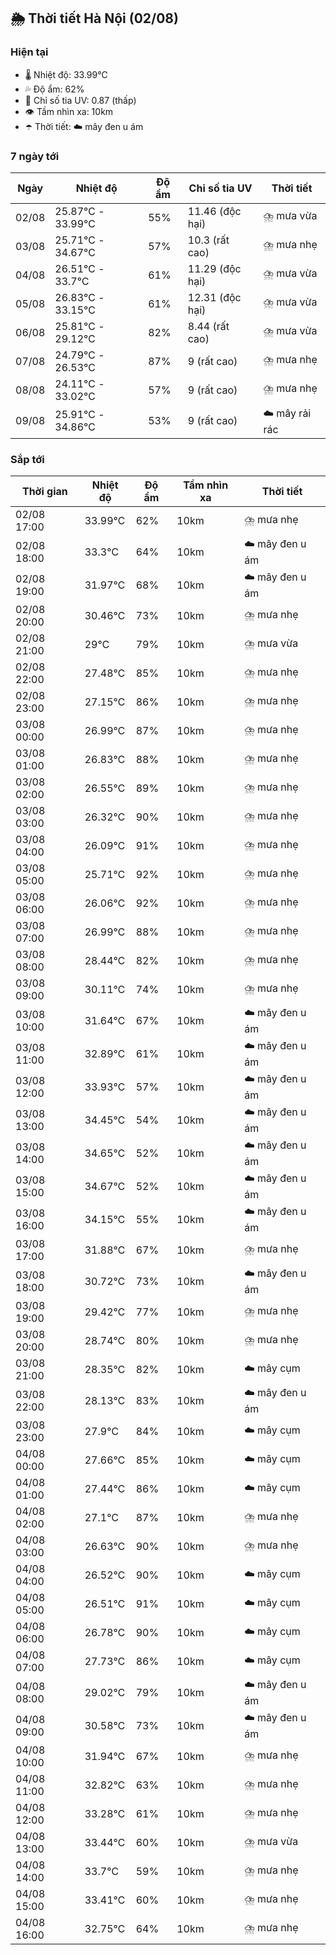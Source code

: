 ## 🌦️ Thời tiết Hà Nội (02/08)

### Hiện tại

- 🌡️ Nhiệt độ: 33.99℃
- 💦 Độ ẩm: 62%
- 🌟 Chỉ số tia UV: 0.87 (thấp)
- 👁️ Tầm nhìn xa: 10km
- ☂️ Thời tiết: ☁️ mây đen u ám

### 7 ngày tới

| Ngày | Nhiệt độ | Độ ẩm | Chỉ số tia UV | Thời tiết |
| --- | --- | --- | --- | --- |
| 02/08 | 25.87℃ - 33.99℃ | 55% | 11.46 (độc hại) | ⛈️ mưa vừa |
| 03/08 | 25.71℃ - 34.67℃ | 57% | 10.3 (rất cao) | ⛈️ mưa nhẹ |
| 04/08 | 26.51℃ - 33.7℃ | 61% | 11.29 (độc hại) | ⛈️ mưa vừa |
| 05/08 | 26.83℃ - 33.15℃ | 61% | 12.31 (độc hại) | ⛈️ mưa vừa |
| 06/08 | 25.81℃ - 29.12℃ | 82% | 8.44 (rất cao) | ⛈️ mưa vừa |
| 07/08 | 24.79℃ - 26.53℃ | 87% | 9 (rất cao) | ⛈️ mưa nhẹ |
| 08/08 | 24.11℃ - 33.02℃ | 57% | 9 (rất cao) | ⛈️ mưa nhẹ |
| 09/08 | 25.91℃ - 34.86℃ | 53% | 9 (rất cao) | ☁️ mây rải rác |

### Sắp tới

| Thời gian | Nhiệt độ | Độ ẩm | Tầm nhìn xa | Thời tiết |
| --- | --- | --- | --- | --- |
| 02/08 17:00 | 33.99℃ | 62% | 10km | ⛈️ mưa nhẹ |
| 02/08 18:00 | 33.3℃ | 64% | 10km | ☁️ mây đen u ám |
| 02/08 19:00 | 31.97℃ | 68% | 10km | ☁️ mây đen u ám |
| 02/08 20:00 | 30.46℃ | 73% | 10km | ⛈️ mưa nhẹ |
| 02/08 21:00 | 29℃ | 79% | 10km | ⛈️ mưa vừa |
| 02/08 22:00 | 27.48℃ | 85% | 10km | ⛈️ mưa nhẹ |
| 02/08 23:00 | 27.15℃ | 86% | 10km | ⛈️ mưa nhẹ |
| 03/08 00:00 | 26.99℃ | 87% | 10km | ⛈️ mưa nhẹ |
| 03/08 01:00 | 26.83℃ | 88% | 10km | ⛈️ mưa nhẹ |
| 03/08 02:00 | 26.55℃ | 89% | 10km | ⛈️ mưa nhẹ |
| 03/08 03:00 | 26.32℃ | 90% | 10km | ⛈️ mưa nhẹ |
| 03/08 04:00 | 26.09℃ | 91% | 10km | ⛈️ mưa nhẹ |
| 03/08 05:00 | 25.71℃ | 92% | 10km | ⛈️ mưa nhẹ |
| 03/08 06:00 | 26.06℃ | 92% | 10km | ⛈️ mưa nhẹ |
| 03/08 07:00 | 26.99℃ | 88% | 10km | ⛈️ mưa nhẹ |
| 03/08 08:00 | 28.44℃ | 82% | 10km | ⛈️ mưa nhẹ |
| 03/08 09:00 | 30.11℃ | 74% | 10km | ⛈️ mưa nhẹ |
| 03/08 10:00 | 31.64℃ | 67% | 10km | ☁️ mây đen u ám |
| 03/08 11:00 | 32.89℃ | 61% | 10km | ☁️ mây đen u ám |
| 03/08 12:00 | 33.93℃ | 57% | 10km | ☁️ mây đen u ám |
| 03/08 13:00 | 34.45℃ | 54% | 10km | ☁️ mây đen u ám |
| 03/08 14:00 | 34.65℃ | 52% | 10km | ☁️ mây đen u ám |
| 03/08 15:00 | 34.67℃ | 52% | 10km | ☁️ mây đen u ám |
| 03/08 16:00 | 34.15℃ | 55% | 10km | ☁️ mây đen u ám |
| 03/08 17:00 | 31.88℃ | 67% | 10km | ⛈️ mưa nhẹ |
| 03/08 18:00 | 30.72℃ | 73% | 10km | ☁️ mây đen u ám |
| 03/08 19:00 | 29.42℃ | 77% | 10km | ⛈️ mưa nhẹ |
| 03/08 20:00 | 28.74℃ | 80% | 10km | ⛈️ mưa nhẹ |
| 03/08 21:00 | 28.35℃ | 82% | 10km | ☁️ mây cụm |
| 03/08 22:00 | 28.13℃ | 83% | 10km | ☁️ mây đen u ám |
| 03/08 23:00 | 27.9℃ | 84% | 10km | ☁️ mây cụm |
| 04/08 00:00 | 27.66℃ | 85% | 10km | ☁️ mây cụm |
| 04/08 01:00 | 27.44℃ | 86% | 10km | ☁️ mây cụm |
| 04/08 02:00 | 27.1℃ | 87% | 10km | ⛈️ mưa nhẹ |
| 04/08 03:00 | 26.63℃ | 90% | 10km | ⛈️ mưa nhẹ |
| 04/08 04:00 | 26.52℃ | 90% | 10km | ☁️ mây cụm |
| 04/08 05:00 | 26.51℃ | 91% | 10km | ☁️ mây cụm |
| 04/08 06:00 | 26.78℃ | 90% | 10km | ☁️ mây cụm |
| 04/08 07:00 | 27.73℃ | 86% | 10km | ☁️ mây cụm |
| 04/08 08:00 | 29.02℃ | 79% | 10km | ☁️ mây đen u ám |
| 04/08 09:00 | 30.58℃ | 73% | 10km | ☁️ mây đen u ám |
| 04/08 10:00 | 31.94℃ | 67% | 10km | ⛈️ mưa nhẹ |
| 04/08 11:00 | 32.82℃ | 63% | 10km | ⛈️ mưa nhẹ |
| 04/08 12:00 | 33.28℃ | 61% | 10km | ⛈️ mưa nhẹ |
| 04/08 13:00 | 33.44℃ | 60% | 10km | ⛈️ mưa vừa |
| 04/08 14:00 | 33.7℃ | 59% | 10km | ⛈️ mưa nhẹ |
| 04/08 15:00 | 33.41℃ | 60% | 10km | ⛈️ mưa nhẹ |
| 04/08 16:00 | 32.75℃ | 64% | 10km | ⛈️ mưa nhẹ |
